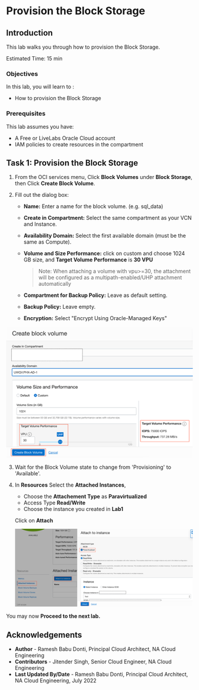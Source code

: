 # Provision the Block Storage

## Introduction

This lab walks you through how to provision the Block Storage.

Estimated Time:  15 min

### Objectives
In this lab, you will learn to :
* How to provision the Block Storage

### Prerequisites  

This lab assumes you have:
- A Free or LiveLabs Oracle Cloud account
- IAM policies to create resources in the compartment

##  Task 1: Provision the Block Storage

1. From the OCI services menu, Click **Block Volumes** under **Block Storage**, then Click **Create Block Volume**.

2. Fill out the dialog box:
    * **Name:** Enter a name for the block volume. (e.g. sql_data)
    * **Create in Compartment:** Select the same compartment as your VCN and Instance.
    * **Availability Domain:** Select the first available domain (must be the same as Compute).
    * **Volume and Size Performance:** click on custom and choose 1024 GB size, and **Target Volume Performance** is **30 VPU**
      > Note: When attaching a volume with vpu>=30, the attachment will be configured as a multipath-enabled/UHP attachment automatically

    * **Compartment for Backup Policy:** Leave as default setting.
    * **Backup Policy:** Leave empty.
    * **Encryption:** Select "Encrypt Using Oracle-Managed Keys"

  ![Block Storage Create](./images/blockstorage_create.png "Block Storage Create")

3. Wait for the Block Volume state to change from 'Provisioning' to 'Available'.

4. In **Resources** Select the **Attached Instances**, 
    * Choose the **Attachement Type** as **Paravirtualized**
    * Access Type **Read/Write**
    * Choose the instance you created in **Lab1**

    Click on **Attach**
  
    ![Block Storage attach Instance](./images/block_stroage_attachinstance.png "Block Storage attach Instance")

  You may now **Proceed to the next lab.**

## Acknowledgements
* **Author** - Ramesh Babu Donti, Principal Cloud Architect, NA Cloud Engineering
* **Contributors** -  Jitender Singh, Senior Cloud Engineer, NA Cloud Engineering
* **Last Updated By/Date** - Ramesh Babu Donti, Principal Cloud Architect, NA Cloud Engineering, July 2022